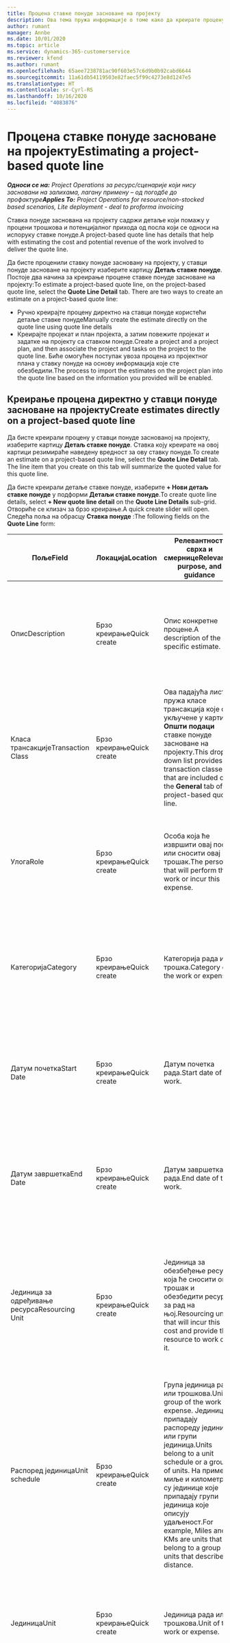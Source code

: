 ```yaml
---
title: Процена ставке понуде засноване на пројекту
description: Ова тема пружа информације о томе како да креирате процену на ставци понуде засноване на пројекту.
author: rumant
manager: Annbe
ms.date: 10/01/2020
ms.topic: article
ms.service: dynamics-365-customerservice
ms.reviewer: kfend
ms.author: rumant
ms.openlocfilehash: 65aee7238781ac90f603e57c6d9b0b92cabd6644
ms.sourcegitcommit: 11a61db54119503e82faec5f99c4273e8d1247e5
ms.translationtype: HT
ms.contentlocale: sr-Cyrl-RS
ms.lasthandoff: 10/16/2020
ms.locfileid: "4083876"
---
```

# <a name="estimating-a-project-based-quote-line"></a><span data-ttu-id="11517-103">Процена ставке понуде засноване на пројекту</span><span class="sxs-lookup"><span data-stu-id="11517-103">Estimating a project-based quote line</span></span>

<span data-ttu-id="11517-104">_**Односи се на:** Project Operations за ресурс/сценарије који нису засновани на залихама, лагану примену – од погодбе до профактуре_</span><span class="sxs-lookup"><span data-stu-id="11517-104">_**Applies To:** Project Operations for resource/non-stocked based scenarios, Lite deployment - deal to proforma invoicing_</span></span>

<span data-ttu-id="11517-105">Ставка понуде заснована на пројекту садржи детаље који помажу у процени трошкова и потенцијалног прихода од посла који се односи на испоруку ставке понуде.</span><span class="sxs-lookup"><span data-stu-id="11517-105">A project-based quote line has details that help with estimating the cost and potential revenue of the work involved to deliver the quote line.</span></span>

<span data-ttu-id="11517-106">Да бисте проценили ставку понуде засновану на пројекту, у ставци понуде засноване на пројекту изаберите картицу **Детаљ ставке понуде**. Постоје два начина за креирање процене ставке понуде засноване на пројекту:</span><span class="sxs-lookup"><span data-stu-id="11517-106">To estimate a project-based quote line, on the project-based quote line, select the **Quote Line Detail** tab. There are two ways to create an estimate on a project-based quote line:</span></span>

- <span data-ttu-id="11517-107">Ручно креирајте процену директно на ставци понуде користећи детаље ставке понуде</span><span class="sxs-lookup"><span data-stu-id="11517-107">Manually create the estimate directly on the quote line using quote line details</span></span> 
- <span data-ttu-id="11517-108">Креирајте пројекат и план пројекта, а затим повежите пројекат и задатке на пројекту са ставком понуде.</span><span class="sxs-lookup"><span data-stu-id="11517-108">Create a project and a project plan, and then associate the project and tasks on the project to the quote line.</span></span> <span data-ttu-id="11517-109">Биће омогућен поступак увоза процена из пројектног плана у ставку понуде на основу информација које сте обезбедили.</span><span class="sxs-lookup"><span data-stu-id="11517-109">The process to import the estimates on the project plan into the quote line based on the information you provided will be enabled.</span></span>

## <a name="create-estimates-directly-on-a-project-based-quote-line"></a><span data-ttu-id="11517-110">Креирање процена директно у ставци понуде засноване на пројекту</span><span class="sxs-lookup"><span data-stu-id="11517-110">Create estimates directly on a project-based quote line</span></span>

<span data-ttu-id="11517-111">Да бисте креирали процену у ставци понуде заснованој на пројекту, изаберите картицу **Детаљ ставке понуде**. Ставка коју креирате на овој картици резимираће наведену вредност за ову ставку понуде.</span><span class="sxs-lookup"><span data-stu-id="11517-111">To create an estimate on a project-based quote line, select the **Quote Line Detail** tab. The line item that you create on this tab will summarize the quoted value for this quote line.</span></span> 

<span data-ttu-id="11517-112">Да бисте креирали детаље ставке понуде, изаберите **+ Нови детаљ ставке понуде** у подформи **Детаљи ставке понуде**.</span><span class="sxs-lookup"><span data-stu-id="11517-112">To create quote line details, select **+ New quote line detail** on the **Quote Line Details** sub-grid.</span></span> <span data-ttu-id="11517-113">Отвориће се клизач за брзо креирање.</span><span class="sxs-lookup"><span data-stu-id="11517-113">A quick create slider will open.</span></span> <span data-ttu-id="11517-114">Следећа поља на обрасцу **Ставка понуде** :</span><span class="sxs-lookup"><span data-stu-id="11517-114">The following fields on the **Quote Line** form:</span></span>

| <span data-ttu-id="11517-115">**Поље**</span><span class="sxs-lookup"><span data-stu-id="11517-115">**Field**</span></span> | <span data-ttu-id="11517-116">**Локација**</span><span class="sxs-lookup"><span data-stu-id="11517-116">**Location**</span></span> | <span data-ttu-id="11517-117">**Релевантност, сврха и смернице**</span><span class="sxs-lookup"><span data-stu-id="11517-117">**Relevance, purpose, and guidance**</span></span> | <span data-ttu-id="11517-118">**Последични утицај**</span><span class="sxs-lookup"><span data-stu-id="11517-118">**Downstream impact**</span></span> |
| --- | --- | --- | --- |
| <span data-ttu-id="11517-119">Опис</span><span class="sxs-lookup"><span data-stu-id="11517-119">Description</span></span> | <span data-ttu-id="11517-120">Брзо креирање</span><span class="sxs-lookup"><span data-stu-id="11517-120">Quick create</span></span> | <span data-ttu-id="11517-121">Опис конкретне процене.</span><span class="sxs-lookup"><span data-stu-id="11517-121">A description of the specific estimate.</span></span> | <span data-ttu-id="11517-122">Ово поље подразумевано садржи цену из повезане ставке понуде за цену која се аутоматски креира.</span><span class="sxs-lookup"><span data-stu-id="11517-122">This field defaults to the related quote line detail for cost that is automatically created.</span></span> |
| <span data-ttu-id="11517-123">Класа трансакције</span><span class="sxs-lookup"><span data-stu-id="11517-123">Transaction Class</span></span> | <span data-ttu-id="11517-124">Брзо креирање</span><span class="sxs-lookup"><span data-stu-id="11517-124">Quick create</span></span> | <span data-ttu-id="11517-125">Ова падајућа листа пружа класе трансакција које су укључене у картицу **Општи подаци** ставке понуде засноване на пројекту.</span><span class="sxs-lookup"><span data-stu-id="11517-125">This drop-down list provides the transaction classes that are included on the **General** tab of project-based quote line.</span></span>  | <span data-ttu-id="11517-126">Ово поље подразумевано садржи цену из повезане ставке понуде за цену која се аутоматски креира.</span><span class="sxs-lookup"><span data-stu-id="11517-126">This field defaults to the related quote line detail for cost that is automatically created.</span></span> |
| <span data-ttu-id="11517-127">Улога</span><span class="sxs-lookup"><span data-stu-id="11517-127">Role</span></span> | <span data-ttu-id="11517-128">Брзо креирање</span><span class="sxs-lookup"><span data-stu-id="11517-128">Quick create</span></span> | <span data-ttu-id="11517-129">Особа која ће извршити овај посао или сносити овај трошак.</span><span class="sxs-lookup"><span data-stu-id="11517-129">The person that will perform this work or incur this expense.</span></span> | <span data-ttu-id="11517-130">Ово поље подразумевано садржи цену из повезане ставке понуде за цену која се аутоматски креира.</span><span class="sxs-lookup"><span data-stu-id="11517-130">This field defaults to the related quote line detail for cost that is automatically created.</span></span> |
| <span data-ttu-id="11517-131">Категорија</span><span class="sxs-lookup"><span data-stu-id="11517-131">Category</span></span> | <span data-ttu-id="11517-132">Брзо креирање</span><span class="sxs-lookup"><span data-stu-id="11517-132">Quick create</span></span> | <span data-ttu-id="11517-133">Категорија рада или трошка.</span><span class="sxs-lookup"><span data-stu-id="11517-133">Category of the work or expense.</span></span> | <span data-ttu-id="11517-134">Ово поље подразумевано садржи цену из повезане ставке понуде за цену која се аутоматски креира.</span><span class="sxs-lookup"><span data-stu-id="11517-134">This field defaults to the related quote line detail for cost that is automatically created.</span></span> |
| <span data-ttu-id="11517-135">Датум почетка</span><span class="sxs-lookup"><span data-stu-id="11517-135">Start Date</span></span> | <span data-ttu-id="11517-136">Брзо креирање</span><span class="sxs-lookup"><span data-stu-id="11517-136">Quick create</span></span> | <span data-ttu-id="11517-137">Датум почетка рада.</span><span class="sxs-lookup"><span data-stu-id="11517-137">Start date of the work.</span></span> | <span data-ttu-id="11517-138">Ово поље подразумевано садржи цену из повезане ставке понуде за цену која се аутоматски креира.</span><span class="sxs-lookup"><span data-stu-id="11517-138">This field defaults to the related quote line detail for cost that is automatically created.</span></span> |
| <span data-ttu-id="11517-139">Датум завршетка</span><span class="sxs-lookup"><span data-stu-id="11517-139">End Date</span></span> | <span data-ttu-id="11517-140">Брзо креирање</span><span class="sxs-lookup"><span data-stu-id="11517-140">Quick create</span></span> | <span data-ttu-id="11517-141">Датум завршетка рада.</span><span class="sxs-lookup"><span data-stu-id="11517-141">End date of the work.</span></span> | <span data-ttu-id="11517-142">Ово поље подразумевано садржи цену из повезане ставке понуде за цену која се аутоматски креира.</span><span class="sxs-lookup"><span data-stu-id="11517-142">This field defaults to the related quote line detail for cost that is automatically created.</span></span> |
| <span data-ttu-id="11517-143">Јединица за одређивање ресурса</span><span class="sxs-lookup"><span data-stu-id="11517-143">Resourcing Unit</span></span> | <span data-ttu-id="11517-144">Брзо креирање</span><span class="sxs-lookup"><span data-stu-id="11517-144">Quick create</span></span> | <span data-ttu-id="11517-145">Јединица за обезбеђење ресурса која ће сносити овај трошак и обезбедити ресурс за рад на њој.</span><span class="sxs-lookup"><span data-stu-id="11517-145">Resourcing unit that will incur this cost and provide the resource to work on it.</span></span> | <span data-ttu-id="11517-146">Ово поље подразумевано садржи цену из повезане ставке понуде за цену која се аутоматски креира.</span><span class="sxs-lookup"><span data-stu-id="11517-146">This field defaults to the related quote line detail for cost that is automatically created.</span></span> <span data-ttu-id="11517-147">Ово поље се такође користи за проналажење цене коштања.</span><span class="sxs-lookup"><span data-stu-id="11517-147">This field is also used in cost price retrieval.</span></span> |
| <span data-ttu-id="11517-148">Распоред јединица</span><span class="sxs-lookup"><span data-stu-id="11517-148">Unit schedule</span></span> | <span data-ttu-id="11517-149">Брзо креирање</span><span class="sxs-lookup"><span data-stu-id="11517-149">Quick create</span></span> | <span data-ttu-id="11517-150">Група јединица рада или трошкова.</span><span class="sxs-lookup"><span data-stu-id="11517-150">Unit group of the work or expense.</span></span> <span data-ttu-id="11517-151">Јединице припадају распореду јединица или групи јединица.</span><span class="sxs-lookup"><span data-stu-id="11517-151">Units belong to a unit schedule or a group of units.</span></span> <span data-ttu-id="11517-152">На пример, миље и километри су јединице које припадају групи јединица које описују удаљеност.</span><span class="sxs-lookup"><span data-stu-id="11517-152">For example, Miles and KMs are units that belong to a group of units that describes distance.</span></span> | <span data-ttu-id="11517-153">Ово поље подразумевано садржи цену из повезане ставке понуде за цену која се аутоматски креира.</span><span class="sxs-lookup"><span data-stu-id="11517-153">This field defaults to the related quote line detail for cost that is automatically created.</span></span> |
| <span data-ttu-id="11517-154">Јединица</span><span class="sxs-lookup"><span data-stu-id="11517-154">Unit</span></span> | <span data-ttu-id="11517-155">Брзо креирање</span><span class="sxs-lookup"><span data-stu-id="11517-155">Quick create</span></span> | <span data-ttu-id="11517-156">Јединица рада или трошкова.</span><span class="sxs-lookup"><span data-stu-id="11517-156">Unit of the work or expense.</span></span> | <span data-ttu-id="11517-157">Ово поље подразумевано садржи цену из повезане ставке понуде за цену која се аутоматски креира.</span><span class="sxs-lookup"><span data-stu-id="11517-157">This field defaults to the related quote line detail for cost that is automatically created.</span></span> |
| <span data-ttu-id="11517-158">Количина</span><span class="sxs-lookup"><span data-stu-id="11517-158">Quantity</span></span> | <span data-ttu-id="11517-159">Брзо креирање</span><span class="sxs-lookup"><span data-stu-id="11517-159">Quick create</span></span> | <span data-ttu-id="11517-160">Количина рада или трошкова</span><span class="sxs-lookup"><span data-stu-id="11517-160">Quantity of work or expense</span></span> | <span data-ttu-id="11517-161">Ово поље подразумевано садржи цену из повезане ставке понуде за цену која се аутоматски креира.</span><span class="sxs-lookup"><span data-stu-id="11517-161">This field defaults to the related quote line detail for cost that is automatically created.</span></span> |
| <span data-ttu-id="11517-162">Цена по јединици</span><span class="sxs-lookup"><span data-stu-id="11517-162">Unit price</span></span> | <span data-ttu-id="11517-163">Брзо креирање</span><span class="sxs-lookup"><span data-stu-id="11517-163">Quick create</span></span> | <span data-ttu-id="11517-164">Обрачун улоге која изводи посао или продајна цена категорије трошкова.</span><span class="sxs-lookup"><span data-stu-id="11517-164">Bill rate of the role that is performing the work or the Sales price of the expense category.</span></span> <span data-ttu-id="11517-165">Ово поље подразумева време на основу улоге и комбинације јединица ресурса на ценовнику пројекта који важи на датум почетка.</span><span class="sxs-lookup"><span data-stu-id="11517-165">This field defaults for Time based on the role and resourcing unit combination on the project price list that is effective for the start date.</span></span> <span data-ttu-id="11517-166">За трошкове, ово поље подразумевано подешава цену за категорију трансакција у ценовнику пројекта који важи на датум почетка.</span><span class="sxs-lookup"><span data-stu-id="11517-166">For expenses, this field defaults from the price setup for the transaction category in the project price list that is effective for the start date.</span></span> <span data-ttu-id="11517-167">Ако начин одређивања цене за категорију трансакција није цена по јединици, нема подразумеваних вредности и ово поље остаје празно.</span><span class="sxs-lookup"><span data-stu-id="11517-167">If the pricing method for the transaction category is not price-per-unit, there is no default, and this field is left blank.</span></span> | <span data-ttu-id="11517-168">Обрачун улоге која изводи посао или продајна цена по јединици категорије трошкова.</span><span class="sxs-lookup"><span data-stu-id="11517-168">Cost rate of the role that is performing the work or the cost-per-unit of the expense category.</span></span> <span data-ttu-id="11517-169">Ово поље подразумева време на основу комбинације улоге и јединица ресурса по цени уговорне јединице из ценовника понуде који важи на датум почетка.</span><span class="sxs-lookup"><span data-stu-id="11517-169">This field defaults for Time based on the role and resourcing unit combination on the price of the Contracting unit of the Quote price list that is effective for the start date.</span></span> <span data-ttu-id="11517-170">За трошкове, ово поље подразумева подешавање цене за категорију трансакција у ценовнику коштања уговорне јединице која важи на датум почетка.</span><span class="sxs-lookup"><span data-stu-id="11517-170">For expenses, this field defaults from the price setup for the transaction category in the cost price list of Contracting unit that is effective for the start date.</span></span> <span data-ttu-id="11517-171">Ако начин одређивања цене за категорију трансакција није цена по јединици, нема подразумеваних вредности и ово поље остаје празно.</span><span class="sxs-lookup"><span data-stu-id="11517-171">If the pricing method for the transaction category is not price-per-unit, there is no default and this field is left blank.</span></span> |
| <span data-ttu-id="11517-172">Процењени порез</span><span class="sxs-lookup"><span data-stu-id="11517-172">Estimated Tax</span></span> | <span data-ttu-id="11517-173">Брзо креирање</span><span class="sxs-lookup"><span data-stu-id="11517-173">Quick create</span></span> | <span data-ttu-id="11517-174">Можете ручно да унесете процењени порез за овај рад или трошак.</span><span class="sxs-lookup"><span data-stu-id="11517-174">You can manually enter the estimated tax for this work or expense.</span></span> | <span data-ttu-id="11517-175">Нема последичног утицаја овог поља.</span><span class="sxs-lookup"><span data-stu-id="11517-175">There is no downstream impact of this field.</span></span> |
| <span data-ttu-id="11517-176">Износ</span><span class="sxs-lookup"><span data-stu-id="11517-176">Amount</span></span> | <span data-ttu-id="11517-177">Брзо креирање</span><span class="sxs-lookup"><span data-stu-id="11517-177">Quick create</span></span> | <span data-ttu-id="11517-178">У ово поље можете ручно да унесете информације ако су поља **Количина** и **Цена** остала празна.</span><span class="sxs-lookup"><span data-stu-id="11517-178">You can manually input information into this field if the **Quantity** and **Price** fields are left blank.</span></span> <span data-ttu-id="11517-179">Ако ова поља нису празна, ово поље постаје само за читање и израчунава се као (Количина \* Јединична цена) + Порез.</span><span class="sxs-lookup"><span data-stu-id="11517-179">If these fields are not blank, this field becomes read-only and is calculated as (Quantity \* Unit price) + Tax.</span></span> | <span data-ttu-id="11517-180">Нема последичног утицаја овог поља.</span><span class="sxs-lookup"><span data-stu-id="11517-180">There is no downstream impact of this field.</span></span> |

## <a name="update-prices-on-quote-line-details"></a><span data-ttu-id="11517-181">Ажурирање цена у детаљима ставке понуде</span><span class="sxs-lookup"><span data-stu-id="11517-181">Update prices on quote line details</span></span>

<span data-ttu-id="11517-182">Ако сте променили цене на ценовнику пројекта који је приложен уз понуду или на ценовнику трошкова уговорне јединице, можете одабрати **Прерачунај** на страници **Понуда** , да освежите цене у детаљима појединачних ставки понуде како би одразиле ову промену.</span><span class="sxs-lookup"><span data-stu-id="11517-182">If you have changed prices on the project price list that is attached to the quote, or on cost price list of the contracting unit, you can select **Recalculate** on the **Quote** page, to refresh the prices on the individual quote line details to reflect this change.</span></span> <span data-ttu-id="11517-183">Када изаберете **Прерачунај** , појављује се упозорење које вас обавештава да ће се ресетовати цене на детаљима ставке понуде за све ставке ове понуде.</span><span class="sxs-lookup"><span data-stu-id="11517-183">When you select **Recalculate** , a warning occurs that informs you that prices on quote line details for all quote lines on this quote will be reset.</span></span> <span data-ttu-id="11517-184">Изаберите **Да** како бисте освежили цене детаља продаје и детаље трошкова ставки понуде.</span><span class="sxs-lookup"><span data-stu-id="11517-184">Select **Yes** , to refresh prices for both sales and cost quote line details.</span></span>

## <a name="access-quote-line-details-for-cost"></a><span data-ttu-id="11517-185">Приступите детаљима ставки понуде за цену</span><span class="sxs-lookup"><span data-stu-id="11517-185">Access quote line details for cost</span></span>

<span data-ttu-id="11517-186">На картици **Детаљи ставке понуде** , изаберите ред у мрежи да бисте омогућили неке радње на траци с алаткама подформе.</span><span class="sxs-lookup"><span data-stu-id="11517-186">On the **Quote Line Details** tab, select a row in the grid to enable some actions on the toolbar of the sub-grid.</span></span> <span data-ttu-id="11517-187">Прва радња на траци алата подформе када изаберете детаљ ставке понуде је **Отвори детаље цене**.</span><span class="sxs-lookup"><span data-stu-id="11517-187">The first action on the sub-grid tool bar when a quote line detail is selected is **Open Cost Detail**.</span></span> <span data-ttu-id="11517-188">Изаберите **Отвори детаље цене** да бисте видели повезану стопу трошкова и износ за ову ставку понуде.</span><span class="sxs-lookup"><span data-stu-id="11517-188">Select **Open Cost Detail** to see the related cost rate and amount for this quote line.</span></span>

> [!NOTE]
> <span data-ttu-id="11517-189">Промена вредности јединице ресурса, количине, датума, улоге или категорије у детаљима ставке понуде за цену промениће одговарајуће вредности детаља ставке понуде за продају.</span><span class="sxs-lookup"><span data-stu-id="11517-189">Changing the resourcing unit, quantity, dates, role, or category values on the quote line detail for cost will change the corresponding values on the quote line details for sales.</span></span>
## <a name="currency-on-quote-line-details-for-cost-and-sales"></a><span data-ttu-id="11517-190">Валута детаља ставке понуде за трошкове и продају</span><span class="sxs-lookup"><span data-stu-id="11517-190">Currency on quote line details for cost and sales</span></span>

<span data-ttu-id="11517-191">Валута детаља ставке понуде за подразумеване вредности продаје из ценовника пројекта који важи на датум почетка детаља ставке понуде.</span><span class="sxs-lookup"><span data-stu-id="11517-191">Currency on the quote line detail for sales defaults from the project price list that is effective for the start date of the quote line detail.</span></span>

<span data-ttu-id="11517-192">Валута детаља ставке понуде за подразумеване вредности цене из ценовника уговорне јединице понуде који важи на датум почетка детаља ставке понуде цене.</span><span class="sxs-lookup"><span data-stu-id="11517-192">Currency on the quote line detail for cost defaults from the price list of the contracting unit of the quote that is effective for the start date of the quote line detail for cost.</span></span>

<span data-ttu-id="11517-193">Прорачуни исплативости претварају износ на детаљима ставки понуде за цену и продају у основну валуту окружења како би се пријавила укупна процењена маржа у понуди.</span><span class="sxs-lookup"><span data-stu-id="11517-193">Profitability calculations convert the amount on quote line details for cost and sales into the base currency of the environment to report the overall estimated margin on the quote.</span></span>

<span data-ttu-id="11517-194">То би могло довести до грешака у заокруживању валута и промене маржи због недостатка ефективних девизних курсева који важе на тај датум.</span><span class="sxs-lookup"><span data-stu-id="11517-194">This could result in currency rounding errors and changing margins because of the lack of date effective exchange rates.</span></span> <span data-ttu-id="11517-195">Користите ове прорачуне на понудама за пројекте само као апроксимације, а не стварно законско или друго извештавање које захтева већу прецизност заокруживања и свест о датуму важења за девизне курсеве.</span><span class="sxs-lookup"><span data-stu-id="11517-195">Use these calculations on Project quotes only as approximations and not actual statutory or other reporting that requires higher precision of rounding and awareness of date effectivity for exchange rates.</span></span>
